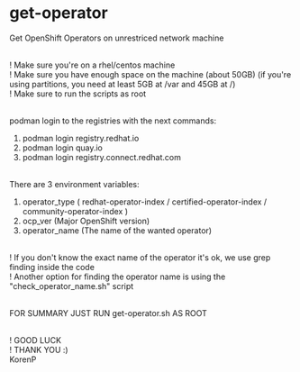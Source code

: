 # get-operator
Get OpenShift Operators on unrestriced network machine

\
! Make sure you're on a rhel/centos machine \
! Make sure you have enough space on the machine (about 50GB) (if you're using partitions, you need at least 5GB at /var and 45GB at /) \
! Make sure to run the scripts as root

\
podman login to the registries with the next commands:
  1. podman login registry.redhat.io
  2. podman login quay.io
  3. podman login registry.connect.redhat.com

\
There are 3 environment variables:
  1. operator_type ( redhat-operator-index / certified-operator-index / community-operator-index )
  2. ocp_ver (Major OpenShift version)
  3. operator_name (The name of the wanted operator)

\
! If you don't know the exact name of the operator it's ok, we use grep finding inside the code \
! Another option for finding the operator name is using the "check_operator_name.sh" script

\
FOR SUMMARY JUST RUN get-operator.sh AS ROOT

\
! GOOD LUCK \
! THANK YOU :) \
KorenP
